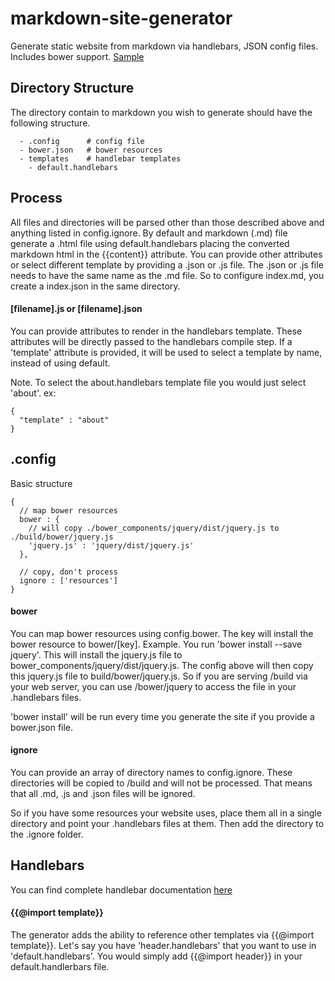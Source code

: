 # markdown-site-generator
Generate static website from markdown via handlebars, JSON config files.  Includes bower support.
[Sample](https://github.com/jrmerz/website)

## Directory Structure

The directory contain to markdown you wish to generate should have the following structure.

```
  - .config      # config file
  - bower.json   # bower resources
  - templates    # handlebar templates
    - default.handlebars
```

## Process

All files and directories will be parsed other than those described above and anything
listed in config.ignore.  By default and markdown (.md) file generate a .html
file using default.handlebars placing the converted markdown html in the {{content}}
attribute.  You can provide other attributes or select different template by
providing a .json or .js file.  The .json or .js file needs to have the same
name as the .md file.  So to configure index.md, you create a index.json in the
same directory.

#### [filename].js or [filename].json

You can provide attributes to render in the handlebars template.  These attributes
will be directly passed to the handlebars compile step.  If a 'template' attribute is
provided, it will be used to select a template by name, instead of using default.

Note.  To select the about.handlebars template file you would just select 'about'.
ex:

```
{
  "template" : "about"
}
```

## .config

Basic structure

```
{
  // map bower resources
  bower : {
    // will copy ./bower_components/jquery/dist/jquery.js to ./build/bower/jquery.js
    'jquery.js' : 'jquery/dist/jquery.js'
  },

  // copy, don't process
  ignore : ['resources']
}
```

#### bower

You can map bower resources using config.bower.  The key will install the bower
resource to bower/[key].  Example. You run 'bower install --save jquery'.
This will install the jquery.js file to bower_components/jquery/dist/jquery.js.
The config above will then copy this jquery.js file to build/bower/jquery.js.
So if you are serving /build via your web server, you can use /bower/jquery to
access the file in your .handlebars files.

'bower install' will be run every time you generate the site if you provide a
bower.json file.

#### ignore

You can provide an array of directory names to config.ignore.  These directories
will be copied to /build and will not be processed.  That means that all .md, .js
and .json files will be ignored.

So if you have some resources your website uses, place them all in a single directory
and point your .handlebars files at them.  Then add the directory to the .ignore folder.

## Handlebars

You can find complete handlebar documentation [here](http://handlebarsjs.com/)

#### {{@import template}}

The generator adds the ability to reference other templates via {{@import template}}.
Let's say you have 'header.handlebars' that you want to use in 'default.handlebars'.
You would simply add {{@import header}} in your default.handlerbars file.
